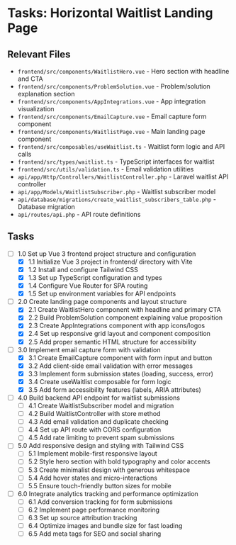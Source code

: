 # Tasks: Horizontal Waitlist Landing Page

## Relevant Files

- `frontend/src/components/WaitlistHero.vue` - Hero section with headline and CTA
- `frontend/src/components/ProblemSolution.vue` - Problem/solution explanation section
- `frontend/src/components/AppIntegrations.vue` - App integration visualization
- `frontend/src/components/EmailCapture.vue` - Email capture form component
- `frontend/src/components/WaitlistPage.vue` - Main landing page component
- `frontend/src/composables/useWaitlist.ts` - Waitlist form logic and API calls
- `frontend/src/types/waitlist.ts` - TypeScript interfaces for waitlist
- `frontend/src/utils/validation.ts` - Email validation utilities
- `api/app/Http/Controllers/WaitlistController.php` - Laravel waitlist API controller
- `api/app/Models/WaitlistSubscriber.php` - Waitlist subscriber model
- `api/database/migrations/create_waitlist_subscribers_table.php` - Database migration
- `api/routes/api.php` - API route definitions

## Tasks

- [ ] 1.0 Set up Vue 3 frontend project structure and configuration
  - [x] 1.1 Initialize Vue 3 project in frontend/ directory with Vite
  - [x] 1.2 Install and configure Tailwind CSS
  - [x] 1.3 Set up TypeScript configuration and types
  - [x] 1.4 Configure Vue Router for SPA routing
  - [x] 1.5 Set up environment variables for API endpoints

- [ ] 2.0 Create landing page components and layout structure
  - [x] 2.1 Create WaitlistHero component with headline and primary CTA
  - [x] 2.2 Build ProblemSolution component explaining value proposition
  - [x] 2.3 Create AppIntegrations component with app icons/logos
  - [x] 2.4 Set up responsive grid layout and component composition
  - [x] 2.5 Add proper semantic HTML structure for accessibility

- [ ] 3.0 Implement email capture form with validation
  - [x] 3.1 Create EmailCapture component with form input and button
  - [x] 3.2 Add client-side email validation with error messages
  - [x] 3.3 Implement form submission states (loading, success, error)
  - [x] 3.4 Create useWaitlist composable for form logic
  - [x] 3.5 Add form accessibility features (labels, ARIA attributes)

- [ ] 4.0 Build backend API endpoint for waitlist submissions
  - [ ] 4.1 Create WaitlistSubscriber model and migration
  - [ ] 4.2 Build WaitlistController with store method
  - [ ] 4.3 Add email validation and duplicate checking
  - [ ] 4.4 Set up API route with CORS configuration
  - [ ] 4.5 Add rate limiting to prevent spam submissions

- [ ] 5.0 Add responsive design and styling with Tailwind CSS
  - [ ] 5.1 Implement mobile-first responsive layout
  - [ ] 5.2 Style hero section with bold typography and color accents
  - [ ] 5.3 Create minimalist design with generous whitespace
  - [ ] 5.4 Add hover states and micro-interactions
  - [ ] 5.5 Ensure touch-friendly button sizes for mobile

- [ ] 6.0 Integrate analytics tracking and performance optimization
  - [ ] 6.1 Add conversion tracking for form submissions
  - [ ] 6.2 Implement page performance monitoring
  - [ ] 6.3 Set up source attribution tracking
  - [ ] 6.4 Optimize images and bundle size for fast loading
  - [ ] 6.5 Add meta tags for SEO and social sharing
